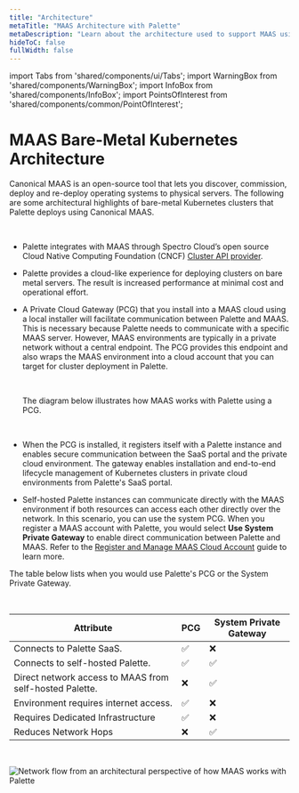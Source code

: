 ```yaml
---
title: "Architecture"
metaTitle: "MAAS Architecture with Palette"
metaDescription: "Learn about the architecture used to support MAAS using Palette"
hideToC: false
fullWidth: false
---
```


import Tabs from 'shared/components/ui/Tabs';
import WarningBox from 'shared/components/WarningBox';
import InfoBox from 'shared/components/InfoBox';
import PointsOfInterest from 'shared/components/common/PointOfInterest';

# MAAS Bare-Metal Kubernetes Architecture

Canonical MAAS is an open-source tool that lets you discover, commission, deploy and re-deploy operating systems to physical servers. The following are some architectural highlights of bare-metal Kubernetes clusters that Palette deploys using Canonical MAAS. 

<br />

- Palette integrates with MAAS through Spectro Cloud’s open source Cloud Native Computing Foundation (CNCF) [Cluster API provider](https://github.com/spectrocloud/cluster-api-provider-maas).


- Palette provides a cloud-like experience for deploying clusters on bare metal servers. The result is increased performance at minimal cost and operational effort.


- A Private Cloud Gateway (PCG) that you install into a MAAS cloud using a local installer will facilitate communication between Palette and MAAS. This is necessary because Palette needs to communicate with a specific MAAS server. However, MAAS environments are typically in a private network without a central endpoint. The PCG provides this endpoint and also wraps the MAAS environment into a cloud account that you can target for cluster deployment in Palette.  

  <br />

  The diagram below illustrates how MAAS works with Palette using a PCG.

  <br />

- When the PCG is installed, it registers itself with a Palette instance and enables secure communication between the SaaS portal and the private cloud environment. The gateway enables installation and end-to-end lifecycle management of Kubernetes clusters in private cloud environments from Palette's SaaS portal.



- Self-hosted Palette instances can communicate directly with the MAAS environment if both resources can access each other directly over the network. In this scenario, you can use the system PCG. When you register a MAAS account with Palette, you would select **Use System Private Gateway** to enable direct communication between Palette and MAAS. Refer to the [Register and Manage MAAS Cloud Account](/clusters/data-center/maas/register-manage-maas-cloud-accounts) guide to learn more.

  

The table below lists when you would use Palette's PCG or the System Private Gateway. 

<br />

| Attribute | PCG | System Private Gateway |
|-----------|----|----------------|
| Connects to Palette SaaS. | ✅ | ❌ |
| Connects to self-hosted Palette. | ✅ | ✅ |
| Direct network access to MAAS from self-hosted Palette.  |  ❌ | ✅ |
| Environment requires internet access. |   ✅  | ❌ |
| Requires Dedicated Infrastructure | ✅| ❌ |
| Reduces Network Hops | ❌ | ✅ |


<br />

![Network flow from an architectural perspective of how MAAS works with Palette](/maas_cluster_architecture.png)